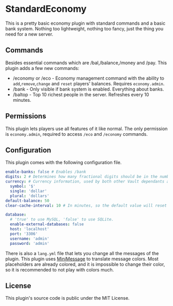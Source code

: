 # StandardEconomy

This is a pretty basic economy plugin with standard commands and a basic bank system. Nothing too lightweight, nothing
too fancy, just the thing you need for a new server.

## Commands

Besides essential commands which are /bal,/balance,/money and /pay. This plugin adds a few new commands:

* /economy or /eco - Economy management command with the ability to `add`,`remove`,`change` and `reset` players' balances. Requires `economy.admin`.
* /bank - Only visible if bank system is enabled. Everything about banks.
* /baltop - Top 10 richest people in the server. Refreshes every 10 minutes.

## Permissions

This plugin lets players use all features of it like normal. The only permission is `economy.admin`, required to access
`/eco` and `/economy` commands.

## Configuration

This plugin comes with the following configuration file.

````yaml
enable-banks: false # Enables /bank
digits: 2 # Determines how many fractional digits should be in the number when it is formatted.
currency: # Currency information, used by both other Vault dependants and StandardEconomy.
  symbol: '$'
  single: 'dollar'
  plural: 'dollars'
default-balance: 50
clear-cache-interval: 10 # In minutes, so the default value will reset /baltop cache every 10 minutes.

database:
  # 'true' to use MySQL, 'false' to use SQLite.
  enable-external-databases: false
  host: 'localhost'
  port: '3306'
  username: 'admin'
  password: 'admin'
````

There is also a `lang.yml` file that lets you change all the messages of the plugin. This plugin uses
[MiniMessage](https://docs.advntr.dev/minimessage/format.html) to translate message colors. Most placeholders are
already colored, and it is impossible to change their color, so it is recommended to not play with colors much.

## License

This plugin's source code is public under the MIT License.